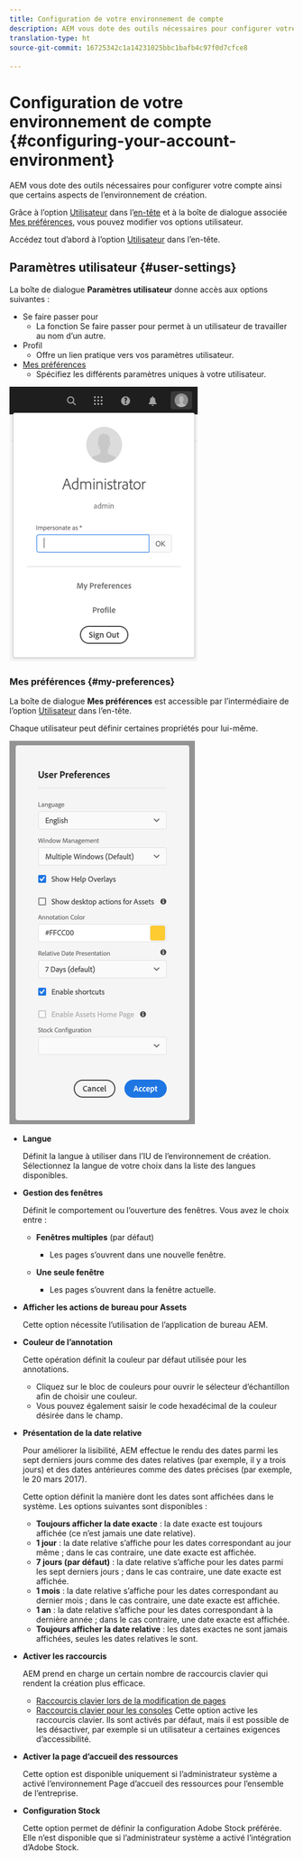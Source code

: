 ```yaml
---
title: Configuration de votre environnement de compte
description: AEM vous dote des outils nécessaires pour configurer votre compte ainsi que certains aspects de l’environnement de création
translation-type: ht
source-git-commit: 16725342c1a14231025bbc1bafb4c97f0d7cfce8

---
```



# Configuration de votre environnement de compte   {#configuring-your-account-environment}

AEM vous dote des outils nécessaires pour configurer votre compte ainsi que certains aspects de l’environnement de création.

Grâce à l’option [Utilisateur](#user-settings) dans l’[en-tête](/help/sites-cloud/authoring/getting-started/basic-handling.md#the-header) et à la boîte de dialogue associée [Mes préférences](#my-preferences), vous pouvez modifier vos options utilisateur.

Accédez tout d’abord à l’option [Utilisateur](#user-settings) dans l’en-tête.

## Paramètres utilisateur {#user-settings}

La boîte de dialogue **Paramètres utilisateur** donne accès aux options suivantes :

* Se faire passer pour
   * La fonction Se faire passer pour permet à un utilisateur de travailler au nom d’un autre. <!--With the [Impersonate as](/help/sites-administering/security.md#impersonating-another-user) functionality, a user can work on behalf of another user.-->
* Profil
   * Offre un lien pratique vers vos paramètres utilisateur<!--Offers a convenient link to your [user settings](/help/sites-administering/security.md))-->.
* [Mes préférences](#my-preferences)
   * Spécifiez les différents paramètres uniques à votre utilisateur.

![Paramètres utilisateur](/help/sites-cloud/authoring/assets/user-settings.png)

### Mes préférences {#my-preferences}

La boîte de dialogue **Mes préférences** est accessible par l’intermédiaire de l’option [Utilisateur](#user-settings) dans l’en-tête.

Chaque utilisateur peut définir certaines propriétés pour lui-même.

![Mes préférences](/help/sites-cloud/authoring/assets/user-preferences.png)

* **Langue**

   Définit la langue à utiliser dans l’IU de l’environnement de création. Sélectionnez la langue de votre choix dans la liste des langues disponibles.

* **Gestion des fenêtres**

   Définit le comportement ou l’ouverture des fenêtres. Vous avez le choix entre :

   * **Fenêtres multiples** (par défaut)

      * Les pages s’ouvrent dans une nouvelle fenêtre.
   * **Une seule fenêtre**

      * Les pages s’ouvrent dans la fenêtre actuelle.


* **Afficher les actions de bureau pour Assets**

   Cette option nécessite l’utilisation de l’application de bureau AEM.

* **Couleur de l’annotation**

   Cette opération définit la couleur par défaut utilisée pour les annotations.

   * Cliquez sur le bloc de couleurs pour ouvrir le sélecteur d’échantillon afin de choisir une couleur.
   * Vous pouvez également saisir le code hexadécimal de la couleur désirée dans le champ. 

* **Présentation de la date relative**

   Pour améliorer la lisibilité, AEM effectue le rendu des dates parmi les sept derniers jours comme des dates relatives (par exemple, il y a trois jours) et des dates antérieures comme des dates précises (par exemple, le 20 mars 2017).

   Cette option définit la manière dont les dates sont affichées dans le système. Les options suivantes sont disponibles :

   * **Toujours afficher la date exacte** : la date exacte est toujours affichée (ce n’est jamais une date relative).
   * **1 jour** : la date relative s’affiche pour les dates correspondant au jour même ; dans le cas contraire, une date exacte est affichée.
   * **7 jours (par défaut)** : la date relative s’affiche pour les dates parmi les sept derniers jours ; dans le cas contraire, une date exacte est affichée.
   * **1 mois** : la date relative s’affiche pour les dates correspondant au dernier mois ; dans le cas contraire, une date exacte est affichée.
   * **1 an** : la date relative s’affiche pour les dates correspondant à la dernière année ; dans le cas contraire, une date exacte est affichée.
   * **Toujours afficher la date relative** : les dates exactes ne sont jamais affichées, seules les dates relatives le sont.

* **Activer les raccourcis**

   AEM prend en charge un certain nombre de raccourcis clavier qui rendent la création plus efficace.

   * [Raccourcis clavier lors de la modification de pages](/help/sites-cloud/authoring/fundamentals/keyboard-shortcuts.md)
   * [Raccourcis clavier pour les consoles](/help/sites-cloud/authoring/getting-started/keyboard-shortcuts.md)
   Cette option active les raccourcis clavier. Ils sont activés par défaut, mais il est possible de les désactiver, par exemple si un utilisateur a certaines exigences d’accessibilité.

* **Activer la page d’accueil des ressources**

   Cette option est disponible uniquement si l’administrateur système a activé l’environnement Page d’accueil des ressources pour l’ensemble de l’entreprise.

* **Configuration Stock**

   Cette option permet de définir la configuration Adobe Stock préférée. Elle n’est disponible que si l’administrateur système a activé l’intégration d’Adobe Stock. <!--This option allows to specify the preferred Adobe Stock configuration and is only be available if your system administrator has enabled [Adobe Stock integration](/help/assets/aem-assets-adobe-stock.md).-->
